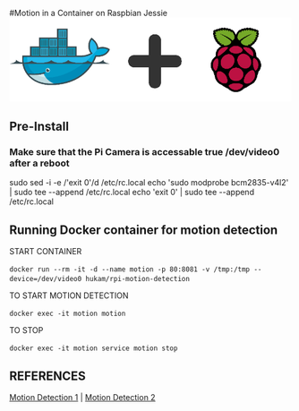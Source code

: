 #Motion in a Container on Raspbian Jessie
![Docker & Raspberry Pi](/images/docker+rpi.png)

## Pre-Install
### Make sure that the Pi Camera is accessable true /dev/video0 after a reboot
sudo sed -i -e /'exit 0'/d /etc/rc.local
echo 'sudo modprobe bcm2835-v4l2' | sudo tee --append /etc/rc.local
echo 'exit 0' | sudo tee --append /etc/rc.local

## Running Docker container for motion detection

START CONTAINER

`docker run --rm -it -d --name motion -p 80:8081 -v /tmp:/tmp --device=/dev/video0 hukam/rpi-motion-detection`

TO START MOTION DETECTION

`docker exec -it motion motion`

TO STOP

`docker exec -it motion service motion stop`

## REFERENCES
[Motion Detection 1](https://github.com/remonlam/rpi-docker-motion)
 |
[Motion Detection 2](https://github.com/yushi/rpi-dockerfile)
